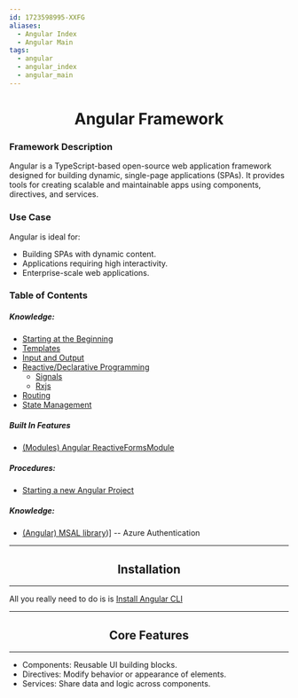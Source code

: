 ```yaml
---
id: 1723598995-XXFG
aliases:
  - Angular Index
  - Angular Main
tags:
  - angular
  - angular_index
  - angular_main
---
```



<center>
<h1>Angular Framework</h1>
</center>


### Framework Description
Angular is a TypeScript-based open-source web application framework designed
for building dynamic, single-page applications (SPAs). It provides tools for
creating scalable and maintainable apps using components, directives, and
services.

### Use Case
Angular is ideal for:
- Building SPAs with dynamic content.
- Applications requiring high interactivity.
- Enterprise-scale web applications.

### Table of Contents
##### Knowledge:
- [Starting at the Beginning](angular/1737239127-OWJY.md)
- [Templates](angular/1737252598-UUNX.md)
- [Input and Output](angular/1722796280-FXHR.md)
- [Reactive/Declarative Programming](angular/1738427226-ZUXL.md)
    - [Signals](angular/1726541122-SIXF.md)
    - [Rxjs](angular/1739847187-FIAK.md)
- [Routing](angular/1723081953-EWWU.md)
- [State Management](angular/1737682189-SHMY.md)

##### Built In Features
- [(Modules) Angular ReactiveFormsModule](angular/1737607543-MQKR.md)

##### Procedures:
- [Starting a new Angular Project](angular/1737082150-DBAZ.md)

##### Knowledge:
- [(Angular) MSAL library](angular/1738901457-KGZH.md))]  -- Azure Authentication

<center>
  <hr>
  <h2>Installation</h2>
  <hr>
</center>

All you really need to do is is [Install Angular CLI](angular/1737082150-DBAZ.md)

<center>
  <hr>
  <h2>Core Features</h2>
  <hr>
</center>

- Components: Reusable UI building blocks.
- Directives: Modify behavior or appearance of elements.
- Services: Share data and logic across components.

